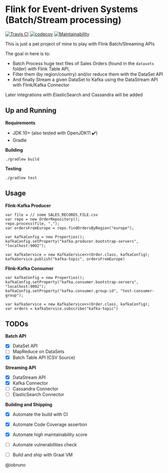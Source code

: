 # Flink for Event-driven Systems (Batch/Stream processing)

[![Travis CI](https://travis-ci.org/iobruno/flink-event-processing.svg?branch=master)](https://travis-ci.org/iobruno/flink-event-processing)
[![codecov](https://codecov.io/gh/iobruno/flink-event-processing/branch/master/graph/badge.svg)](https://codecov.io/gh/iobruno/flink-event-processing)
[![Maintainability](https://api.codeclimate.com/v1/badges/e7c15ab052caecafead0/maintainability)](https://codeclimate.com/github/iobruno/flink-event-processing/maintainability)

This is just a pet project of mine to play with Flink Batch/Streaming APIs

The goal in here is to:
  - Batch Process huge text files of Sales Orders (found in the `datasets` folder) with Flink Table API,
  - Filter them (by region/country) and/or reduce them with the DataSet API 
  - And finally Stream a given DataSet to Kafka using the DataStream API with Flink/Kafka Connector
 
Later integrations with ElasticSearch and Cassandra will be added

## Up and Running

**Requirements**
- JDK 10+ (also tested with OpenJDK11 :heavy_check_mark:)
- Gradle

**Building**
```
./gradlew build
```

**Testing**
```
./gradlew test
```

## Usage 

**Flink-Kafka Producer**
```
var file = // some SALES_RECORDS_FILE.csv 
var repo = new OrderRepository();
repo.process(file, ",");
var ordersFromEurope = repo.findOrdersByRegion("europe");

var kafkaConfig = new Properties();
kafkaConfig.setProperty("kafka.producer.bootstrap-servers", "localhost:9092");

var kafkaService = new KafkaService<>(Order.class, kafkaConfig);
kafkaService.publish("kafka-topic", ordersFromEurope)
``` 

**Flink-Kafka Consumer**
```
var kafkaConfig = new Properties();
kafkaConfig.setProperty("kafka.consumer.bootstrap-servers", "localhost:9092");
kafkaConfig.setProperty("kafka.consumer.group-id", "test-consumer-group");

var kafkaService = new KafkaService<>(Order.class, kafkaConfig);
var orders = kafkaService.subscribe("kafka-topic")
```

## TODOs

**Batch API**
- [x] DataSet API
- [ ] MapReduce on DataSets
- [x] Batch Table API (CSV Source)

**Streaming API**
- [x] DataStream API
- [x] Kafka Connector 
- [ ] Cassandra Connector
- [ ] ElasticSearch Connector

**Building and Shipping**
- [x] Automate the build with CI
- [x] Automate Code Coverage assertion
- [x] Automate high maintainability score 
- [ ] Automate vulnerabilities check 
- [ ] Build and ship with Graal VM


@iobruno

